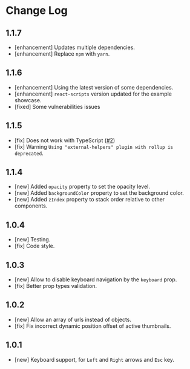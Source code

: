 # Change Log

<!--
- []  https://github.com/peterpalau/react-bnb-gallery/pulls
-->

## 1.1.7
- [enhancement] Updates multiple dependencies.
- [enhancement] Replace `npm` with `yarn`.

## 1.1.6
- [enhancement] Using the latest version of some dependencies.
- [enhancement] `react-scripts` version updated for the example showcase.
- [fixed] Some vulnerabilities issues

## 1.1.5
- [fix] Does not work with TypeScript ([#2](https://github.com/peterpalau/react-bnb-gallery/issues/2))
- [fix] Warning `Using "external-helpers" plugin with rollup is deprecated`.

## 1.1.4
- [new] Added `opacity` property to set the opacity level.
- [new] Added `backgroundColor` property to set the background color.
- [new] Added `zIndex` property to stack order relative to other components.

## 1.0.4
- [new] Testing.
- [fix] Code style.

## 1.0.3
- [new] Allow to disable keyboard navigation by the `keyboard` prop.
- [fix] Better prop types validation.

## 1.0.2
- [new] Allow an array of urls instead of objects.
- [fix] Fix incorrect dynamic position offset of active thumbnails.

## 1.0.1
- [new] Keyboard support, for `Left` and `Right` arrows and `Esc` key.
